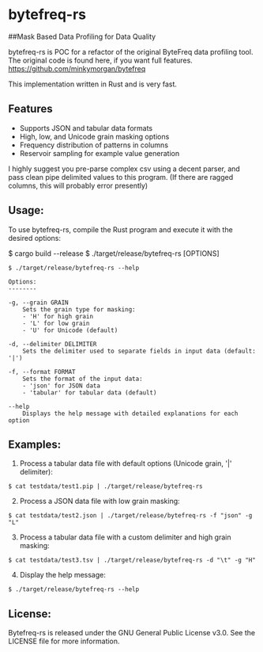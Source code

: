 # bytefreq-rs 
##Mask Based Data Profiling for Data Quality

bytefreq-rs is POC for a refactor of the original ByteFreq data profiling tool. 
The original code is found here, if you want full features. https://github.com/minkymorgan/bytefreq

This implementation written in Rust and is very fast.

## Features

- Supports JSON and tabular data formats
- High, low, and Unicode grain masking options
- Frequency distribution of patterns in columns
- Reservoir sampling for example value generation

I highly suggest you pre-parse complex csv using a decent parser, and pass clean pipe delimited values to this program. 
(If there are ragged columns, this will probably error presently)

Usage:
------

To use bytefreq-rs, compile the Rust program and execute it with the desired options:

$ cargo build --release
$ ./target/release/bytefreq-rs [OPTIONS]

```
$ ./target/release/bytefreq-rs --help

Options:
--------

-g, --grain GRAIN
    Sets the grain type for masking:
    - 'H' for high grain
    - 'L' for low grain
    - 'U' for Unicode (default)

-d, --delimiter DELIMITER
    Sets the delimiter used to separate fields in input data (default: '|')

-f, --format FORMAT
    Sets the format of the input data:
    - 'json' for JSON data
    - 'tabular' for tabular data (default)

--help
    Displays the help message with detailed explanations for each option

```
Examples:
---------

1. Process a tabular data file with default options (Unicode grain, '|' delimiter):
```
$ cat testdata/test1.pip | ./target/release/bytefreq-rs
```
2. Process a JSON data file with low grain masking:
```
$ cat testdata/test2.json | ./target/release/bytefreq-rs -f "json" -g "L"
```
3. Process a tabular data file with a custom delimiter and high grain masking:
```
$ cat testdata/test3.tsv | ./target/release/bytefreq-rs -d "\t" -g "H"
```
4. Display the help message:
```
$ ./target/release/bytefreq-rs --help
```
License:
--------

Bytefreq-rs is released under the GNU General Public License v3.0. 
See the LICENSE file for more information.

